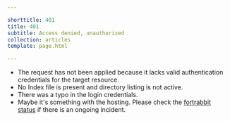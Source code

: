 ```yaml
---

shorttitle: 401
title: 401
subtitle: Access denied, unauthorized
collection: articles
template: page.html

---
```


* The request has not been applied because it lacks valid authentication credentials for the target resource.
* No Index file is present and directory listing is not active.
* There was a typo in the login credentials.
* Maybe it's something with the hosting. Please check the [fortrabbit status](http://status.fortrabbit.com) if there is an ongoing incident.
